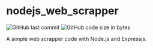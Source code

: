 # nodejs_web_scrapper

<img alt="GitHub last commit" src="https://img.shields.io/github/last-commit/SeanEvanss/nodejs_web_scrapper?style=plastic"> <img alt="GitHub code size in bytes" src="https://img.shields.io/github/languages/code-size/SeanEvanss/nodejs_web_scrapper?style=plastic">

A simple web scrapper code with Node.js and Expressjs.
